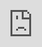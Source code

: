 ```yaml
---
title: Costs for Buying Bitcoin
post_status: publish
featured_image: /_images/CostsforBuyingBitcoin.jpeg
---
```


<iframe src="https://player.vimeo.com/video/844670492?badge=0&amp;autopause=0&amp;player_id=0&amp;app_id=58479" frameborder="0" allow="autoplay; fullscreen; picture-in-picture" allowfullscreen style="position:absolute;top:0;left:0;width:100%;height:100%;" title="073 Costs for Buying Bitcoin"></iframe>

<div style="margin-bottom:30px;"></div>

## Transcript

Last but not least, let's not forget that there are of course costs for buying bitcoin. 

1. First, the market price of bitcoin, which basically sets how many bitcoin or satoshis you can buy with a certain amount of your national currency.
2. Then many platforms or all platforms will have trading fees for their service. You really need to do your own research there because those trading and transaction fees are different on every platform.
3. Then you have the Bitcoin transaction fee to mine your transaction, which may or may not be included in the trading fee of the platform.
  
As I said before, bitcoin that are non-KYC and are not registered are more expensive usually. So before you acquire bitcoin, always check the trading fees and the fees on the different platforms, because there are huge differences. And as I said before, especially with Bitcoin ATMs, sometimes they don't really show you how much their fees are, but you really need to make sure because otherwise you might have a big surprise in the end.
